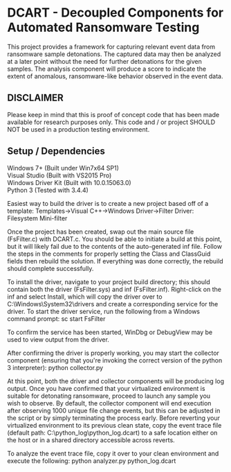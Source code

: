 # DCART - Decoupled Components for Automated Ransomware Testing
This project provides a framework for capturing relevant event data from ransomware sample detonations. The captured data may then be analyzed at a later point without the need for further detonations for the given samples. The analysis component will produce a score to indicate the extent of anomalous, ransomware-like behavior observed in the event data.

## DISCLAIMER
Please keep in mind that this is proof of concept code that has been made available for research purposes only. This code and / or project SHOULD NOT be used in a production testing environment.

## Setup / Dependencies
Windows 7+ (Built under Win7x64 SP1)  
Visual Studio (Built with VS2015 Pro)  
Windows Driver Kit (Built with 10.0.15063.0)  
Python 3 (Tested with 3.4.4)

Easiest way to build the driver is to create a new project based off of a template: Templates->Visual C++->Windows Driver->Filter Driver: Filesystem Mini-filter

Once the project has been created, swap out the main source file (FsFilter.c) with DCART.c. You should be able to initiate a build at this point, but it will likely fail due to the contents of the auto-generated inf file. Follow the steps in the comments for properly setting the Class and ClassGuid fields then rebuild the solution. If everything was done correctly, the rebuild should complete successfully.

To install the driver, navigate to your project build directory; this should contain both the driver (FsFilter.sys) and inf (FsFilter.inf). Right-click on the inf and select Install, which will copy the driver over to C:\Windows\System32\drivers and create a corresponding service for the driver. To start the driver service, run the following from a Windows command prompt: sc start FsFilter

To confirm the service has been started, WinDbg or DebugView may be used to view output from the driver.

After confirming the driver is properly working, you may start the collector component (ensuring that you're invoking the correct version of the python 3 interpreter): python collector.py

At this point, both the driver and collector components will be producing log output. Once you have confirmed that your virtualized environment is suitable for detonating ransomware, proceed to launch any sample you wish to observe. By default, the collector component will end execution after observing 1000 unique file change events, but this can be adjusted in the script or by simply terminating the process early. Before reverting your virtualized environment to its previous clean state, copy the event trace file (default path: C:\python_log\python_log.dcart) to a safe location either on the host or in a shared directory accessible across reverts.

To analyze the event trace file, copy it over to your clean environment and execute the following: python analyzer.py python_log.dcart
